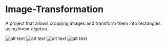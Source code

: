 # Image-Transformation
A project that allows cropping images and transform them into rectangles using linear algebra.

![alt text](https://user-images.githubusercontent.com/24749416/136319197-cfb43ca8-2802-4ef3-97fe-24846b8ce84a.PNG)
![alt text](https://user-images.githubusercontent.com/24749416/136319192-b1d1f39c-ebea-4b2d-bcc7-dadca26edb0e.PNG)
![alt text](https://user-images.githubusercontent.com/24749416/136319194-5a18e758-022e-485f-9317-d5d75ac62c07.PNG)
![alt text](https://user-images.githubusercontent.com/24749416/136319195-c2a6f3ed-c450-480a-89ca-80c66bb87d0e.PNG)
